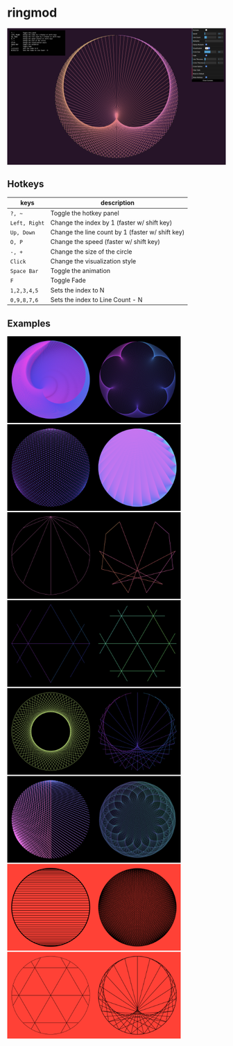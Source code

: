 
# ringmod

![screenshot](/screenshots/main.png)

## Hotkeys

| keys          | description                                       |
| ------------- | ------------------------------------------------- |
| `?, ~`        | Toggle the hotkey panel                           |
| `Left, Right` | Change the index by 1 (faster w/ shift key)       |
| `Up, Down`    | Change the line count by 1 (faster w/ shift key)  |
| `O, P`        | Change the speed (faster w/ shift key)            |
| `-, +`        | Change the size of the circle                     |
| `Click`       | Change the visualization style                    |
| `Space Bar`   | Toggle the animation                              |
| `F`           | Toggle Fade                                       |
| `1,2,3,4,5`   | Sets the index to N                               |
| `0,9,8,7,6`   | Sets the index to Line Count - N                  |

## Examples

<img src="/screenshots/a.png"  width="200"><img src="/screenshots/b.png"  width="200"><img src="/screenshots/c.png"  width="200"><img src="/screenshots/15.png" width="200"><img src="/screenshots/d.png"  width="200"><img src="/screenshots/10.png" width="200"><img src="/screenshots/3.png"  width="200"><img src="/screenshots/16.png" width="200"><img src="/screenshots/2.png"  width="200"><img src="/screenshots/5.png"  width="200"><img src="/screenshots/7.png"  width="200"><img src="/screenshots/12.png" width="200"><img src="/screenshots/1.png"  width="200"><img src="/screenshots/9.png"  width="200"><img src="/screenshots/17.png" width="200"><img src="/screenshots/18.png" width="200">
